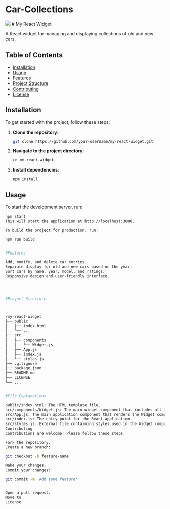 # Car-Collections
<img src="https://images.pexels.com/photos/164634/pexels-photo-164634.jpeg?auto=compress&cs=tinysrgb&w=800">
# My React Widget

A React widget for managing and displaying collections of old and new cars.

## Table of Contents
- [Installation](#installation)
- [Usage](#usage)
- [Features](#features)
- [Project Structure](#project-structure)
- [Contributing](#contributing)
- [License](#license)

## Installation

To get started with the project, follow these steps:

1. **Clone the repository**:
    ```sh
    git clone https://github.com/your-username/my-react-widget.git
    ```
2. **Navigate to the project directory**:
    ```sh
    cd my-react-widget
    ```
3. **Install dependencies**:
    ```sh
    npm install
    ```

## Usage

To start the development server, run:
```sh
npm start
This will start the application at http://localhost:3000.

To build the project for production, run:

npm run build


#Features

Add, modify, and delete car entries.
Separate display for old and new cars based on the year.
Sort cars by name, year, model, and ratings.
Responsive design and user-friendly interface.




#Project Structure



/my-react-widget
├── public
│   ├── index.html
│   └── ...
├── src
│   ├── components
│   │   └── Widget.js
│   ├── App.js
│   ├── index.js
│   └── styles.js
├── .gitignore
├── package.json
├── README.md
├── LICENSE
└── ...


#File Explanations

public/index.html: The HTML template file.
src/components/Widget.js: The main widget component that includes all the logic for displaying and managing the car collections.
src/App.js: The main application component that renders the Widget component.
src/index.js: The entry point for the React application.
src/styles.js: External file containing styles used in the Widget component.
Contributing
Contributions are welcome! Please follow these steps:

Fork the repository.
Create a new branch:

git checkout -b feature-name

Make your changes.
Commit your changes:

git commit -m 'Add some feature'


Open a pull request.
Move to 
License
